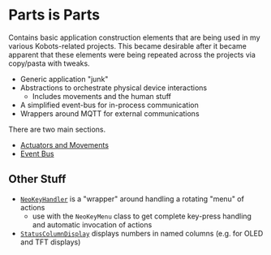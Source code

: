 # Parts is Parts

Contains basic application construction elements that are being used in my various Kobots-related projects. This became desirable after it became apparent that these elements were being repeated across the projects via copy/pasta with tweaks.

- Generic application "junk"
- Abstractions to orchestrate physical device interactions
  - Includes movements and the human stuff
- A simplified event-bus for in-process communication
- Wrappers around MQTT for external communications

There are two main sections.

- [Actuators and Movements](Movements.md)
- [Event Bus](EventBus.md)

## Other Stuff

- [`NeoKeyHandler`](src/main/kotlin/crackers/kobots/parts/app/io/NeoKeyHandler.kt) is a "wrapper" around handling a rotating "menu" of actions
  - use with the `NeoKeyMenu` class to get complete key-press handling and automatic invocation of actions
- [`StatusColumnDisplay`](src/main/kotlin/crackers/kobots/app/io/StatusColumnDisplay.kt) displays numbers in named columns (e.g. for OLED and TFT displays)

